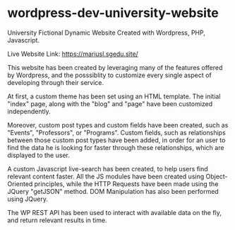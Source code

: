# wordpress-dev-university-website
University Fictional Dynamic Website Created with Wordpress, PHP, Javascript. 

Live Website Link:
https://mariusl.sgedu.site/

This website has been created by leveraging many of the features offered by Wordpress, and the posssiblity to customize every single aspect
of developing through their service. 

At first, a custom theme has been set using an HTML template. The initial "index" page, along with the "blog" and "page" have been
customized independently. 

Moreover, custom post types and custom fields have been created, such as "Events", "Professors", or "Programs". Custom fields, such as
relationships between those custom post types have been added, in order for an user to find the data he is looking for faster through 
these relationships, which are displayed to the user.

A custom Javascript live-search has been created, to help users find relevant content faster. All the JS modules have been created using 
Object-Oriented principles, while the HTTP Requests have been made using the JQuery "getJSON" method. DOM Manipulation has also been 
performed using JQuery.

The WP REST API has been used to interact with available data on the fly, and return relevant results in time.



